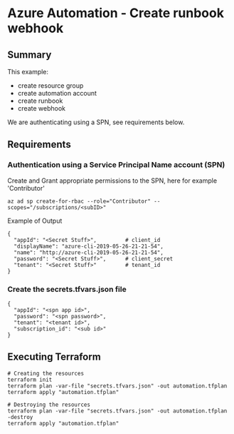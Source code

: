 
# Azure Automation - Create runbook webhook

## Summary

This example:
* create resource group
* create automation account
* create runbook
* create webhook

We are authenticating using a SPN, see requirements below.

## Requirements
### Authentication using a Service Principal Name account (SPN)

Create and Grant appropriate permissions to the SPN, here for example 'Contributor'

```
az ad sp create-for-rbac --role="Contributor" --scopes="/subscriptions/<subID>"
```

Example of Output

```text
{
  "appId": "<Secret Stuff>",         # client_id
  "displayName": "azure-cli-2019-05-26-21-21-54",
  "name": "http://azure-cli-2019-05-26-21-21-54",
  "password": "<Secret Stuff>",      # client_secret
  "tenant": "<Secret Stuff>"         # tenant_id
}
```

### Create the secrets.tfvars.json file

```
{
  "appId": "<spn app id>",
  "password": "<spn password>",
  "tenant": "<tenant id>",
  "subscription_id": "<sub id>"
}
```

## Executing Terraform

```text
# Creating the resources
terraform init
terraform plan -var-file "secrets.tfvars.json" -out automation.tfplan
terraform apply "automation.tfplan"

# Destroying the resources
terraform plan -var-file "secrets.tfvars.json" -out automation.tfplan -destroy
terraform apply "automation.tfplan"
```
